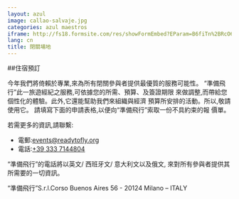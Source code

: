 ```yaml
---
layout: azul
image: callao-salvaje.jpg
categories: azul maestros
iframe: http://fs18.formsite.com/res/showFormEmbed?EParam=B6fiTn%2BRcO6x%2FPtlRui7eqw01a9RmQhU&286202867&EmbedId=286202867
lang: cn
title: 閉關場地
---
```

##住宿預訂

今年我們將倚賴於專業,來為所有閉關參與者提供最優質的服務可能性。
“準備飛行”此一旅遊經紀之服務,可依據您的所需、預算、及簽證期限
來做調整,而帶給您個性化的體驗。此外,它還能幫助我們來組織與經濟
預算所安排的活動。所以,敬請使用它。
請填寫下面的申請表格,以便向“準備飛行”索取一份不具約束的報
價單。

若需更多的資訊,請聯繫:

- 電郵:[events@readytofly.org](mail://events@readytofly.org)
- 電話:[+39 333 7144804](tel://+393337144804)

“準備飛行”的電話將以英文/ 西班牙文/ 意大利文以及俄文,
來對所有參與者提供其所需要的一切資訊。

“準備飛行”S.r.l.Corso Buenos Aires 56 - 20124 Milano – ITALY

<a name="form286202867" id="formAnchor286202867"></a>
<script type="text/javascript" src="http://fs18.formsite.com/include/form/embedManager.js?286202867"></script>
<script type="text/javascript">
EmbedManager.embed({
	key: "http://fs18.formsite.com/res/showFormEmbed?EParam=B6fiTn%2BRcO6x%2FPtlRui7eqw01a9RmQhU&286202867",
	width: "100%"
});
</script>
